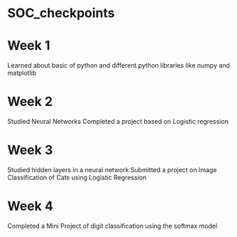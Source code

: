 # SOC_checkpoints
# Week 1
Learned about basic of python and different python libraries like numpy and matplotlib

# Week 2
Studied Neural Networks 
Completed a project based on Logistic regression

# Week 3
Studied hidden layers in a neural network
Submitted a project on Image Classification of Cats using Logistic Regression

# Week 4
Completed a Mini Project of digit classification using the softmax model 

